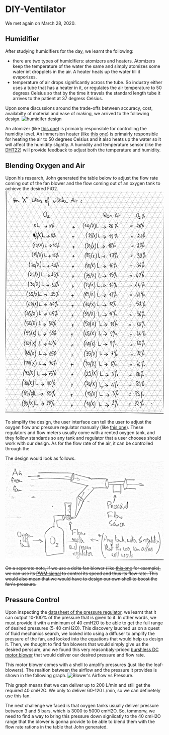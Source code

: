 # DIY-Ventilator
We met again on March 28, 2020. 

## Humidifier
After studying humidifiers for the day, we learnt the following:
* there are two types of humidifiers: atomizers and heaters. Atomizers keep the temperature of the water the same and simply atomizes some water int dropplets in the air. A heater heats up the water till it evaporizes.
* temperature of air drops significantly across the tube. So industry either uses a tube that has a heater in it, or regulates the air temperature to 50 degress Celsius so that by the time it travels the standard length tube it arrives to the patient at 37 degress Celsius.

Upon some discussions around the trade-offs between accuracy, cost, availabilty of material and ease of making, we arrived to the following design.
![humidifer design](https://github.com/cymourad/diy-ventilator/blob/master/prototypes/third_iteration/humidifer_desin.jpeg "Humidifer Design")

An atomizer (like [this one](https://www.amazon.com/Gikfun-Ultrasonic-Ceramics-Sealing-Diffuser/dp/B075CHT2HY)) is primairly responsible for controlling the humidity level. An immersion heater (like [this one](https://www.walmart.ca/en/ip/Portable-Safe-Car-12V-24V-Immersion-Water-Heater-Auto-Electric-Tea-Coffee-Water-Heater/5EUK9APPV4YD)) is primairly responsible for heating the air to 50 degrees Celsius and it also heats up the water so it will affect the humidity slightly. A humidity and temperature sensor (like the [DHT22](https://www.amazon.com/AZDelivery-Digital-Temperature-Humidity-Raspberry/dp/B07F86WXR7/ref=sr_1_3?keywords=dht22&qid=1585283973&sr=8-3)) will provide feedback to adjust both the temperature and humidity.

## Blending Oxygen and Air
Upon his research, John generated the table below to adjust the flow rate coming out of the fan blower and the flow coming out of an oxygen tank to achieve the desired FiO2.
![Oxygen Blending Ratios Table](https://github.com/cymourad/diy-ventilator/blob/master/prototypes/third_iteration/oxygen_air_flow_ratios.jpeg "Oxygen Blending Ratios Table")

To simplify the design, the user interface can tell the user to adjust the oxygen flow and pressure regulator manually (like [this one](https://www.ocelco.com/store/pc/Regulator-for-Oxygen-Flowmeter-with-1-2-15-LPM-CGA-540-Nut-and-Nipple-Inlet-Connection-p6442.htm)). These regulators and flow meters usually come with a rented oxygen tank, and they follow standards so any tank and regulator that a user chooses should work with our design. As for the flow rate of the air, it can be controlled through the 

The design would look as follows.
![Blender Design](https://github.com/cymourad/diy-ventilator/blob/master/prototypes/third_iteration/blender_design.jpeg "Blender Design")


~~On a seperate note, if we use a delta fan blower (like [this one](https://www.digikey.ca/product-detail/en/delta-electronics/ASB0312HA-AF00/603-1723-ND/3444171) for example), we can use its [PWM signal](https://www.delta-fan.com/NewsDetail.aspx?NID=71) to control its speed and thus its flow rate. This would also mean that we would have to design our own shell to boost the fan's pressure.~~

## Pressure Control
Upon inspecting the [datasheet of the pressure regulator](https://www.parker.com/Literature/Precision%20Fluidics/Electronic%20Pressure%20Controllers/PPF_Pressure_Control_Catalog.pdf), we learnt that it can output 10-100% of the pressure that is given to it. In other words, we must provide it with a minimum of 40 cmH2O to be able to get the full range of desired pressures (5-40 cmH2O). This discovery lauched us on a quest of fluid mechanics search, we looked into using a diffuser to amplify the pressure of the fan, and looked into the equations that would help us design it. Then, we thought to find fan blowers that would simply give us the desired perssure, and we found this very reasonbaly-priced [burshless DC motor blower](https://www.alibaba.com/product-detail/12-24V-brushless-dc-motor-blower_60657146534.html?spm=a2700.7724857.normalList.2.37b52e3eF33iw2&s=p) that would deliver our desired pressure and flow rate.

This motor blower comes with a shell to amplify pressures (just like the leaf-blowers). The realtion between the airflow and the pressure it provides is shown in the following graph.
![Blower's Airflow vs Pressure](https://github.com/cymourad/diy-ventilator/blob/master/prototypes/third_iteration/blower_ariflow_vs_pressure.PNG "Blower's Airflow vs Pressure").

This graph means that we can deliver up to 200 L/min and still get the required 40 cmH2O. We only to deliver 60-120 L/min, so we can definetely use this fan.

The next challenge we faced is that oxygen tanks usually deliver pressure between 3 and 5 bars, which is 3000 to 5000 cmH2O. So, tommorw, we need to find a way to bring this pressure down signiicatly to the 40 cmH2O range that the blower is gonna provide to be able to blend them with the flow rate rations in the table that John generated.
